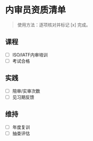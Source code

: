 # 内审员资质清单

> 使用方法：逐项核对并标记 [x] 完成。

## 课程

- [ ] ISO/IATF内审培训
- [ ] 考试合格

## 实践

- [ ] 陪审/实审次数
- [ ] 见习期反馈

## 维持

- [ ] 年度复训
- [ ] 抽查评估

